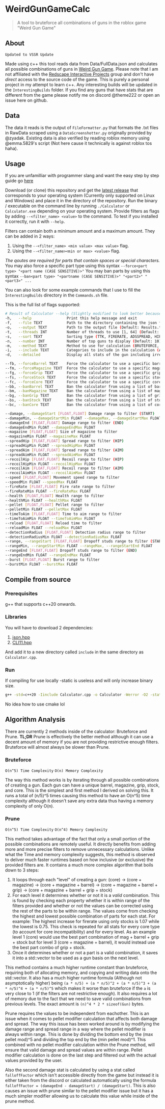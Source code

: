 # WeirdGunGameCalc
> A tool to bruteforce all combinations of guns in the roblox game "Weird Gun Game"

## About
`Updated to VSSR Update`<br/>

Made using c++ this tool reads data from Data/FullData.json and calculates all possible combinations of guns in [Weird Gun Game](https://www.roblox.com/games/94590879393563/Weird-Gun-Game-UPDATE). Please note that I am not affiliated with the [Redscape Interactive Projects](https://www.roblox.com/communities/35232296/Redscape-Interactive-Projects#!/about)
group and don't have *direct* access to the source code of the game. This is
purely a personal project in my attempt to learn c++. Any interesting builds
will be updated in the `InterestingBuilds` folder. If you find any guns that
have stats that are different from the game please notify me on discord
@theme222 or open an issue here on github.

## Data
The data it reads is the output of `FileFormatter.py` that formats the .txt
files in RawData scraped using a `DataScreenshotter.py` originally provided by
@zyadak. Existing data is also verified by reading roblox memory using
@emma.5829's script (Not here cause it technically is against roblox tos haha).

## Usage

If you are unfamilliar with programmer slang and want the easy step by step guide go [here](https://scribehow.com/shared/How_to_Download_and_Run_Weird_Gun_Game_Calculator__5Ys-2XhCR5-tHUvSz9-y_g)

Download (or clone) this repository and get the [latest
release](https://github.com/theme222/WeirdGunGameCalc/releases) that corresponds
to your operating system (Currently only supported on Linux and Windows) and
place it in the directory of the repository. Run the binary / executable on
the command line by running `./Calculator` or `Calculator.exe` depending on your
operating system. Provide filters as flags by adding `--<filter_name> <value>`
to the command. To test if you installed it correctly, run it with `--help`.

Filters can contain both a minimum amount and a maximum amount. They can be added in 2 ways:
1. Using the `--<filter_name> <min value> <max value>` flag.
2. Using the `--<filter_name><min or max> <value>` flag.

*The qoutes are required for parts that contain spaces or special characters.*
You may also force a specific part type using this syntax `--force<part type> "<part name (CASE SENSITIVE)>"`
You may ban parts by using this syntax `--ban<part type> "<partname (CASE SENSITIVE)>" "<part2>" "<part3>" ...`

You can also look for some example commands that I use to fill the `InterestingBuilds` directory in the `Commands.sh` file.

This is the full list of flags supported:
```sh
# Result of Calculator --help (Slightly modified to look better because it's kinda ugly. Lookin at you CLI11)
-h,   --help                Print this help message and exit
-f,   --file TEXT           Path to the directory containing the json file (Default: Data)
-o,   --output TEXT         Path to the output file (Default: Results.txt)
-t,   --threads INT         Number of threads to use [1, 64] (Default: AUTODETECT)
-s,   --sort TEXT           Sorting type (TTK, FIRERATE, ADSSPREAD, HIPFIRESPREAD, RECOIL, SPEED, HEALTH, MAGAZINE, RELOAD) (Default: TTK)
-n,   --number INT          Number of top guns to display (Default: 10)
-m,   --method TEXT         Method to use for calculation (BRUTEFORCE, PRUNE) (Default: PRUNE)
-i,   --include TEXT        Categories to include in the calculation (AR, Sniper, LMG, SMG, Shotgun, Weird) (REQUIRED)
-d,   --detailed            Display all stats of the gun including irrelevant ones

--fb, --forceBarrel TEXT    Force the calculator to use a specific barrel
--fm, --forceMagazine TEXT  Force the calculator to use a specific magazine
--fg, --forceGrip TEXT      Force the calculator to use a specific grip
--fs, --forceStock TEXT     Force the calculator to use a specific stock
--fc, --forceCore TEXT      Force the calculator to use a specific core
--bb, --banBarrel TEXT      Ban the calculator from using a list of barrels
--bm, --banMagazine TEXT    Ban the calculator from using a list of magazines
--bg, --banGrip TEXT        Ban the calculator from using a list of grips
--bs, --banStock TEXT       Ban the calculator from using a list of stocks
--bc, --banCore TEXT        Ban the calculator from using a list of cores

--damage, --damageStart [FLOAT,FLOAT] Damage range to filter (START)
--damageMin, --damageStartMin FLOAT --damageMax, --damageStartMax FLOAT
--damageEnd [FLOAT,FLOAT] Damage range to filter (END)
--damageEndMin FLOAT --damageEndMax FLOAT
--magazine [FLOAT,FLOAT] Size of magazine to filter
--magazineMin FLOAT --magazineMax FLOAT
--spreadHip [FLOAT,FLOAT] Spread range to filter (HIP)
--spreadHipMin FLOAT --spreadHipMax FLOAT
--spreadAim [FLOAT,FLOAT] Spread range to filter (AIM)
--spreadAimMin FLOAT --spreadAimMax FLOAT
--recoilHip [FLOAT,FLOAT] Recoil range to filter (HIP)
--recoilHipMin FLOAT --recoilHipMax FLOAT
--recoilAim [FLOAT,FLOAT] Recoil range to filter (AIM)
--recoilAimMin FLOAT --recoilAimMax FLOAT
--speed [FLOAT,FLOAT] Movement speed range to filter
--speedMin FLOAT --speedMax FLOAT
--fireRate [FLOAT,FLOAT] Fire rate range to filter
--fireRateMin FLOAT --fireRateMax FLOAT
--health [FLOAT,FLOAT] Health range to filter
--healthMin FLOAT --healthMax FLOAT
--pellet [FLOAT,FLOAT] Pellet range to filter
--pelletMin FLOAT --pelletMax FLOAT
--timeToAim [FLOAT,FLOAT] Time to aim range to filter
--timeToAimMin FLOAT --timeToAimMax FLOAT
--reload [FLOAT,FLOAT] Reload time to filter
--reloadMin FLOAT --reloadMax FLOAT
--detectionRadius [FLOAT,FLOAT] Detection radius range to filter
--detectionRadiusMin FLOAT --detectionRadiusMax FLOAT
--range, --rangeStart [FLOAT,FLOAT] Dropoff studs range to filter (START)
--rangeMin, --rangeStartMin FLOAT --rangeMax, --rangeStartEnd FLOAT
--rangeEnd [FLOAT,FLOAT] Dropoff studs range to filter (END)
--rangeEndMin FLOAT --rangeEndMax FLOAT
--burst [FLOAT,FLOAT] Burst range to filter
--burstMin FLOAT --burstMax FLOAT
```

## Compile from source
### Prerequisites
g++ that supports c++20 onwards.

### Libraries
You will have to download 2 dependencies:

1. [json.hpp](https://github.com/nlohmann/json/releases)
2. [CLI11.hpp](https://www.github.com/CLIUtils/CLI11/releases)

And add it to a new directory called `include` in the same directory as `Calculator.cpp`.

### Run
If compiling for use locally -static is useless and will only increase binary size.
```sh
g++ -std=c++20 -Iinclude Calculator.cpp -o Calculator -Werror -O2 -static
```
No idea how to use cmake lol

## Algorithm Analysis

There are currently 2 methods inside of the calculator: Bruteforce and Prune.
**TL;DR** Prune is effectively the better method although it can use a decent amount of memory if you are not providing restrictive enough filters. Bruteforce will almost always be slower than Prune.

### Bruteforce

`O(n^5) Time Complexity` `O(n) Memory Complexity`

The way this method works is by iterating through all possible combinations of
creating a gun. Each gun can have a unique barrel, magazine, grip, stock, and
core. This is the simplest and first method I derived on solving this. It runs a
total of (n/5)^5 times causing this method to have an O(n^5) time complexity
although it doesn't save any extra data thus having a memory complexity of only
O(n).

### Prune

`O(n^5) Time Complexity` `O(n^4) Memory Complexity`

This method takes advantage of the fact that only a small portion of the
possible combinations are remotely useful. It directly benefits from adding more
and more precise filters to remove unnecessary calculations. Unlike what the
Time and memory complexity suggests, this method is observed to deliver much
faster runtimes based on how inclusive (or exclusive) the provided filters are.
It contains a much more complex algorithm that boils down to 3 steps:
1. It loops through each "level" of creating a gun: (core) -> (core + magazine) -> (core + magazine + barrel) -> (core + magazine + barrel + grip) -> (core + magazine + barrel + grip + stock)
2. For each level it determines whether or not it is a *valid* combination. This is found by checking each property whether it is within range of the filters provided and whether or not the values can be corrected using the rest of the parts to be within range. The values come from checking the highest and lowest possible combination of parts for each stat. For example: The highest increase for firerate using only stocks is 1.07 while the lowest is 0.75. This check is repeated for all stats for every core type (to account for core incompatibility) and for every level. As an example level 1 (core) would use the best part combination of mag + barrel + grip + stock but for level 3 (core + magazine + barrel), it would instead use the best part combo of grip + stock.
3. Once it determines whether or not a part is a valid combination, it saves it into a std::vector to be used as a gun basis on the next level.

This method contains a much higher runtime constant than bruteforce, requiring
both of allocating memory, and copying and writing data onto the std::vector. It
also has a much higher runtime formula (Although not asymptotically higher)
being `(a * n/5) + (a * n/5)^2 + (a * n/5)^3 + (a * n/5)^4 + (a * n/5)^5`
which makes it worse than bruteforce if the `a` is very close to 1 (if the filters
are not restrictive enough). It also requires a lot of memory due to the fact
that we need to save valid combinations from previous levels. The exact amount
is `(n)^4 * 2 * sizeof(Gun)` bytes.

Prune requires the values to be independent from eachother. This is an issue
when it comes to pellet modifier calculation that affects both damage and
spread. The way this issue has been worked around is by modifying the damage
range and spread range in a way where the pellet modifier is always within
range. This is done by dividing the bottom end by the (max pellet mod)^5 and
dividing the top end by the (min pellet mod)^1. This combined with no pellet
modifier calculation within the Prune method, will ensure that valid damage and
spread values are within range. Pellet modifier calculation is done on the last
step and filtered out with the actual values provided by the user.

Also the second damage stat is calculated by using a stat called `falloffFactor`
which isn't accessible directly from the game but instead it is either taken
from the discord or calculated automatically using the formula `falloffFactor =
(damageEnd - damageStart) / (damageStart)`. This is also causes an issue with
prune similar to the pellet modifier issue but it has a much simpler modifier
allowing us to calculate this value while inside of the prune method.
